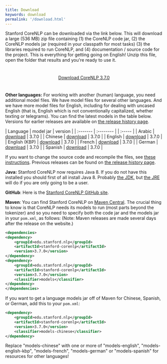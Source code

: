 ```yaml
---
title: Download
keywords: download
permalink: '/download.html'
---
```


Stanford CoreNLP can be downloaded via the link below. This will download a large (536 MB) zip file containing (1) the CoreNLP code jar, (2) the CoreNLP models jar (required in your classpath for most tasks) (3) the libraries required to run CoreNLP, and (4) documentation / source code for the project. This is everything for getting going on English!  Unzip this file, open the folder that results and you're ready to use it.

<div style="text-align:center; margin-top: 5ex; margin-bottom:5ex;"> <a class="downloadbutton" href="http://nlp.stanford.edu/software/stanford-corenlp-full-2016-10-31.zip">Download CoreNLP 3.7.0 </a> </div>

**Other languages:** For working with another (human) language, you need additional model files. We have model files for several other languages. And we have more
model files for English, including for dealing with uncased English (that is, English which is not conventionally capitalized, whether texting or telegrams).
You can find the latest models in the table below.  Versions for earlier releases are available on [the release history page](history.html).

| Language | model jar | version |
| :------- | :-------- | | :----- |
| Arabic | [download](http://nlp.stanford.edu/software/stanford-arabic-corenlp-2016-10-31-models.jar) | 3.7.0 |
| Chinese | [download](http://nlp.stanford.edu/software/stanford-chinese-corenlp-2016-10-31-models.jar) | 3.7.0 |
| English | [download](http://nlp.stanford.edu/software/stanford-english-corenlp-2016-10-31-models.jar) | 3.7.0 |
| English (KBP) | [download](http://nlp.stanford.edu/software/stanford-english-kbp-corenlp-2016-10-31-models.jar) | 3.7.0 |
| French | [download](http://nlp.stanford.edu/software/stanford-french-corenlp-2016-10-31-models.jar) | 3.7.0 |
| German | [download](http://nlp.stanford.edu/software/stanford-german-corenlp-2016-10-31-models.jar) | 3.7.0 |
| Spanish | [download](http://nlp.stanford.edu/software/stanford-spanish-corenlp-2016-10-31-models.jar) | 3.7.0 |

If you want to change the source code and recompile the files, see [these instructions](files/basic-compiling.txt).
Previous releases can be found on [the release history page](history.html).

**Java:** Stanford CoreNLP now requires Java 8. If you do not have
this installed you should first of all install Java 8.  Probably
[the JDK](http://www.oracle.com/technetwork/java/javase/downloads/index.html),
but [the JRE](http://java.com/) will do if you are only going to be a user.

**GitHub**: Here is the [Stanford CoreNLP GitHub site](https://github.com/stanfordnlp/CoreNLP).

**Maven**: You can find Stanford CoreNLP on [Maven Central](http://search.maven.org/#browse%7C11864822). The crucial thing to know is that CoreNLP needs its models to run (most parts beyond the tokenizer) and so you need to specify both the code jar and the models jar in your `pom.xml`, as follows:
(Note: Maven releases are made several days after the release on the website.)

``` xml
<dependencies>
<dependency>
    <groupId>edu.stanford.nlp</groupId>
    <artifactId>stanford-corenlp</artifactId>
    <version>3.7.0</version>
</dependency>
<dependency>
    <groupId>edu.stanford.nlp</groupId>
    <artifactId>stanford-corenlp</artifactId>
    <version>3.7.0</version>
    <classifier>models</classifier>
</dependency>
</dependencies>
```

If you want to get a language models jar off of Maven for Chinese, Spanish, or German, add this to your `pom.xml`:

``` xml
<dependency>
    <groupId>edu.stanford.nlp</groupId>
    <artifactId>stanford-corenlp</artifactId>
    <version>3.7.0</version>
    <classifier>models-chinese</classifier>
</dependency>
```

Replace "models-chinese" with one or more of "models-english", "models-english-kbp", "models-french", "models-german" or "models-spanish" for resources for other languages!

